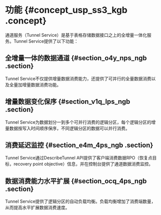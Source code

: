 # 功能 {#concept_usp_ss3_kgb .concept}

通道服务（Tunnel Service）是基于表格存储数据接口之上的全增量一体化服务。Tunnel Service提供了以下功能：

## 全增量一体的数据通道 {#section_o4y_nps_ngb .section}

Tunnel Service不仅提供增量数据消费能力，还提供了可并行的全量数据消费以及全量加增量数据消费功能。

## 增量数据变化保序 {#section_v1q_lps_ngb .section}

Tunnel Service为数据划分一到多个可并行消费的逻辑分区，每个逻辑分区的增量数据按写入时间顺序保序，不同逻辑分区的数据可以并行消费。

## 消费延迟监控 {#section_e4m_4ps_ngb .section}

Tunnel Service通过DescribeTunnel API提供了客户端消费数据RPO（恢复点目标，recovery point objective）信息，并在控制台提供了通道数据消费监控。

## 数据消费能力水平扩展 {#section_ocq_4ps_ngb .section}

Tunnel Service提供了逻辑分区的自动负载均衡。负载均衡增加了消费端数量，从而提高水平扩展数据消费速度。

